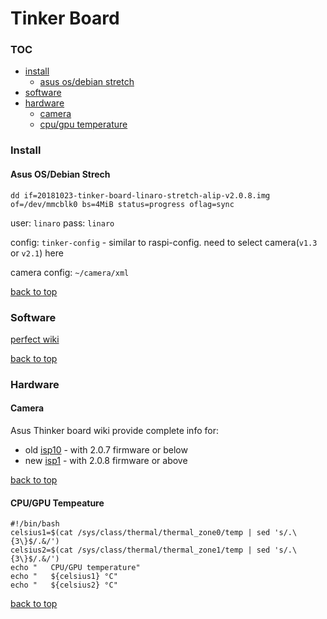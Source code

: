 Tinker Board
========================
### TOC<a name ="toc"></a>
- [install](#install)
	- [asus os/debian stretch](#asusos)
- [software](#software)
- [hardware](#hardware)
	- [camera](#camera)
	- [cpu/gpu temperature](#cpugputemp)

### Install <a name ="install"></a>

#### Asus OS/Debian Strech <a name ="asusos"></a>

`dd if=20181023-tinker-board-linaro-stretch-alip-v2.0.8.img of=/dev/mmcblk0 bs=4MiB status=progress oflag=sync`

user: `linaro`
pass: `linaro`

config: `tinker-config` - similar to raspi-config. need to select camera(`v1.3` or `v2.1`) here

camera config: `~/camera/xml`

[back to top](#toc)

### Software <a name ="software"></a>

[perfect wiki](https://tinkerboarding.co.uk/wiki/index.php/Software)

[back to top](#toc)

### Hardware <a name ="hardware"></a>

#### Camera <a name ="camera"></a>
Asus Thinker board wiki provide complete info for:

- old [isp10](https://tinkerboarding.co.uk/wiki/index.php/CSI-camera-2.0.7) - with 2.0.7 firmware or below
- new [isp1](https://tinkerboarding.co.uk/wiki/index.php/CSI-camera-2.0.8) - with 2.0.8 firmware or above

[back to top](#toc)

#### CPU/GPU Tempeature <a name ="cpugputemp"></a>

```
#!/bin/bash
celsius1=$(cat /sys/class/thermal/thermal_zone0/temp | sed 's/.\{3\}$/.&/')
celsius2=$(cat /sys/class/thermal/thermal_zone1/temp | sed 's/.\{3\}$/.&/')
echo "   CPU/GPU temperature"
echo "   ${celsius1} °C"
echo "   ${celsius2} °C"
```

[back to top](#toc)
